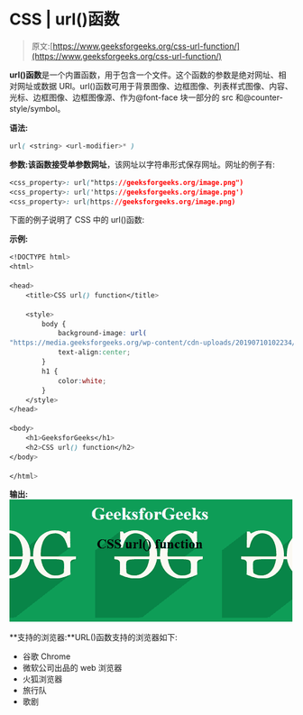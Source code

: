 # CSS | url()函数

> 原文:[https://www.geeksforgeeks.org/css-url-function/](https://www.geeksforgeeks.org/css-url-function/)

**url()函数**是一个内置函数，用于包含一个文件。这个函数的参数是绝对网址、相对网址或数据 URI。url()函数可用于背景图像、边框图像、列表样式图像、内容、光标、边框图像、边框图像源、作为@font-face 块一部分的 src 和@counter-style/symbol。

**语法:**

```css
url( <string> <url-modifier>* )
```

**参数:**该函数接受单参数**网址**，该网址以字符串形式保存网址。网址的例子有:

```css
<css_property>: url("https://geeksforgeeks.org/image.png")
<css_property>: url('https://geeksforgeeks.org/image.png')
<css_property>: url(https://geeksforgeeks.org/image.png)

```

下面的例子说明了 CSS 中的 url()函数:

**示例:**

```css
<!DOCTYPE html> 
<html> 

<head> 
    <title>CSS url() function</title> 

    <style>
        body {
            background-image: url(
"https://media.geeksforgeeks.org/wp-content/cdn-uploads/20190710102234/download3.png");
            text-align:center;
        }
        h1 {
            color:white;
        }
    </style> 
</head> 

<body> 
    <h1>GeeksforGeeks</h1>
    <h2>CSS url() function</h2>
</body> 

</html>    
```

**输出:**
![](img/4e078e2dd04d916c4fd0e834f583663f.png)

**支持的浏览器:**URL()函数支持的浏览器如下:

*   谷歌 Chrome
*   微软公司出品的 web 浏览器
*   火狐浏览器
*   旅行队
*   歌剧